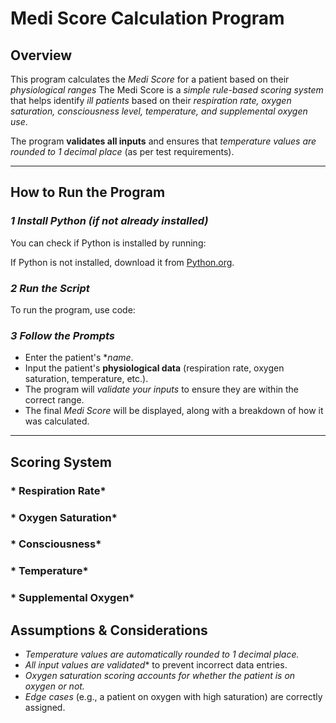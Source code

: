 # Medi Score Calculation Program

##  Overview
This program calculates the *Medi Score* for a patient based on their *physiological ranges* 
The Medi Score is a *simple rule-based scoring system* that helps identify *ill patients* based on their *respiration rate, oxygen saturation, consciousness level, temperature, and supplemental oxygen use*.

The program **validates all inputs** and ensures that *temperature values are rounded to 1 decimal place* (as per test requirements).

---

## How to Run the Program

### *1 Install Python (if not already installed)*
You can check if Python is installed by running:

If Python is not installed, download it from [Python.org](https://www.python.org/downloads/).

### *2 Run the Script*
To run the program, use code:


### *3 Follow the Prompts*
- Enter the patient's **name*.
- Input the patient's **physiological data** (respiration rate, oxygen saturation, temperature, etc.).
- The program will *validate your inputs* to ensure they are within the correct range.
- The final *Medi Score* will be displayed, along with a breakdown of how it was calculated.

---

##  Scoring System
### * Respiration Rate*
### * Oxygen Saturation*
### * Consciousness*
### * Temperature*
### * Supplemental Oxygen*


##  Assumptions & Considerations
- *Temperature values are automatically rounded to 1 decimal place.*
- *All input values are validated** to prevent incorrect data entries.
- *Oxygen saturation scoring accounts for whether the patient is on oxygen or not.*
- *Edge cases* (e.g., a patient on oxygen with high saturation) are correctly assigned.
